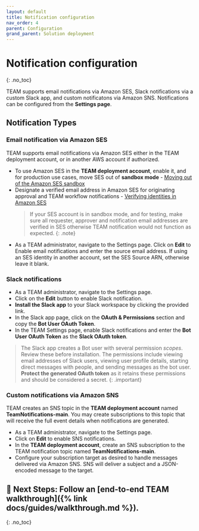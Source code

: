 ```yaml
---
layout: default
title: Notification configuration
nav_order: 4
parent: Configuration
grand_parent: Solution deployment
---
```

# Notification configuration
{: .no_toc}

TEAM supports email notifications via Amazon SES, Slack notifications via a custom Slack app, and custom notificatons via Amazon SNS. Notifications can be configured from the **Settings page**.

## Notification Types
### Email notification via Amazon SES
TEAM supports email notifications via Amazon SES either in the TEAM deployment account, or in another AWS account if authorized.
- To use Amazon SES in the **TEAM deployment account**, enable it, and for production use cases, move SES out of **sandbox mode** - [Moving out of the Amazon SES sandbox](https://docs.aws.amazon.com/ses/latest/dg/request-production-access.html)
- Designate a verified email address in Amazon SES for originating approval and TEAM workflow notifications - [Verifying identities in Amazon SES](https://docs.aws.amazon.com/ses/latest/dg/verify-addresses-and-domains.html)
  > If your SES account is in sandbox mode, and for testing, make sure all requester, approver and notification email addresses are verified in SES otherwise TEAM notification would not function as expected.
  {: .note}
- As a TEAM administrator, navigate to the Settings page. Click on **Edit** to Enable email notifications and enter the source email address. If using an SES identity in another account, set the SES Source ARN, otherwise leave it blank.

### Slack notifications
- As a TEAM administrator, navigate to the Settings page. 
- Click on the **Edit** button to enable Slack notification.
- **Install the Slack app** to your Slack workspace by clicking the provided link. 
- In the Slack app page, click on the **OAuth & Permissions** section and copy the **Bot User OAuth Token**. 
- In the TEAM Settings page, enable Slack notifications and enter the **Bot User OAuth Token** as the **Slack OAuth token**.

> The Slack app creates a Bot user with several permission _scopes_. Review these before installation. The permissions include viewing email addresses of Slack users, viewing user profile details, starting direct messages with people, and sending messages as the bot user. **Protect the generated OAuth token** as it retains these permissions and should be considered a secret.
{: .important}

### Custom notifications via Amazon SNS
TEAM creates an SNS topic in the **TEAM deployment account** named **TeamNotifications-main**. You may create subscriptions to this topic that will receive the full event details when notifications are generated.
- As a TEAM administrator, navigate to the Settings page. 
- Click on **Edit** to enable SNS notifications.
- In the **TEAM deployment account**, create an SNS subscription to the TEAM notification topic named **TeamNotifications-main**.
- Configure your subscription target as desired to handle messages delivered via Amazon SNS. SNS will deliver a subject and a JSON-encoded message to the target.

## 🚀 Next Steps: Follow an [end-to-end TEAM walkthrough]({% link docs/guides/walkthrough.md %}).
{: .no_toc}